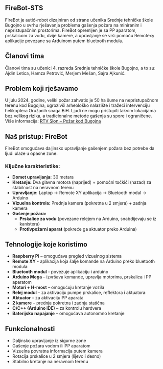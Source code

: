## FireBot-STS
FireBot je autić-robot dizajniran od strane učenika Srednje tehničke škole Bugojno u svrhu rješavanja problema gašenja požara na miniranim i nepristupačnim prostorima. FireBot opremljen je sa PP aparatom, prskalicom za vodu, dvije kamere, a upravljanje se vrši pomoću Remotexy aplikacije povezane sa Arduinom putem bluetooth modula.

## Članovi tima
Članovi tima su učenici 4. razreda Srednje tehničke škole Bugojno, a to su: Ajdin Letica, Hamza Petrović, Merjem Mešan, Sajra Ajkunić.

## Problem koji rješavamo

U julu 2024. godine, veliki požar zahvatio je 50 ha šume na nepristupačnom terenu kod Bugojna, ugrozivši arheološko nalazište i tražeći intervenciju helikoptera Oružanih snaga BiH. Ljudi ne mogu pristupiti takvim lokacijama bez velikog rizika, a tradicionalne metode gašenja su spore i ograničene. Više informacija: [RTV Slon – Požar kod Bugojna](https://www.rtvslon.ba/pozar-u-blizini-bugojna-jos-aktivan-jutros-stigao-helikopter-oruzanih-snaga-bih/)

## Naš pristup: FireBot

FireBot omogućava daljinsko upravljanje gašenjem požara bez potrebe da ljudi ulaze u opasne zone.

### Ključne karakteristike:
- **Domet upravljanja:** 30 metara
- **Kretanje:** Dva glavna motora (naprijed) + pomoćni točkići (nazad) za stabilnost na neravnom terenu
- **Upravljanje:** Laptop → Remote XY aplikacija → Bluetooth modul → Arduino 
- **Vizuelna kontrola:** Prednja kamera (pokretna u 2 smjera) + zadnja kamera
- **Gašenje požara:**
  - **Prskalice za vodu** (povezane relejem na Arduino, snabdijevaju se iz kanistera)
  - **Protivpožarni aparat** (pokreće ga aktuator preko Arduina)

## Tehnologije koje koristimo

- **Raspberry Pi** – omogućava pregled vizuelnog sistema
- **Remote XY** - aplikacija koja šalje komande na Arduino preko bluetooth modula
- **Bluetooth modul** - povezuje aplikaciju i arduino 
- **Arduino Mega** – izvršava komande, upravlja motorima, prskalica i PP aparatom
- **Motori + H-most** – omogućuju kretanje vozila
- **Relej modul** – za aktivaciju pumpe prskalice, reflektora i aktuatora
- **Aktuator** – za aktivaciju PP aparata
- **2 kamere** – prednja pokretna i zadnja statična
- **C/C++ (Arduino IDE)** – za kontrolu hardvera
- **Baterijsko napajanje** – omogućava autonomno kretanje
 
## Funkcionalnosti

- Daljinsko upravljanje iz sigurne zone
- Gašenje požara vodom ili PP aparatom
- Vizuelna povratna informacija putem kamera
- Rotacija prskalice u 2 smjera (lijevo i desno)
- Stabilno kretanje na neravnom terenu


